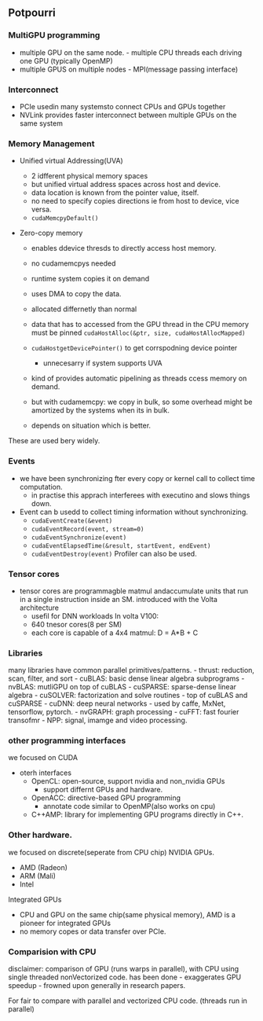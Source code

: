## Potpourri
### MultiGPU programming
- multiple GPU on the same node. - multiple CPU threads each driving one GPU (typically OpenMP)
- multiple GPUS on multiple nodes - MPI(message passing interface) 

### Interconnect
- PCIe usedin many systemsto connect CPUs and GPUs together
- NVLink provides faster interconnect between multiple GPUs on the same system

### Memory Management
- Unified virtual Addressing(UVA)
    - 2 idfferent physical memory spaces
    - but unified virtual address spaces across host and device.
    - data location is known from the pointer value, itself.
    - no need to specify copies directions ie from host to device, vice versa.
    - `cudaMemcpyDefault()`

- Zero-copy memory
    - enables ddevice thresds to directly access host memory.
    - no cudamemcpys needed
    - runtime system copies it on demand
    - uses DMA to copy the data.    
    - allocated differnetly than normal
    - data that has to accessed from the GPU thread in the CPU memory must be pinned `cudaHostAlloc(&ptr, size, cudaHostAllocMapped)`
    - `cudaHostgetDevicePointer()` to get corrspodning device pointer
        - unnecesarry if system supports UVA

    - kind of provides automatic pipelining as threads ccess memory on demand.
    - but with cudamemcpy: we copy in bulk, so some overhead might be amortized by the systems when its in bulk.
    - depends on situation which is better.

These are  used bery widely.
### Events
- we have been synchronizing fter every copy or kernel call to collect time computation.
    - in practise this apprach interferees with executino and slows things down.
- Event can b usedd to collect timing information without synchronizing.
    - `cudaEventCreate(&event)`
    - `cudaEventRecord(event, stream=0)`
    - `cudaEventSynchronize(event)`
    - `cudaEventElapsedTime(&result, startEvent, endEvent)`
    - `cudaEventDestroy(event)`
Profiler can also be used.

### Tensor cores
- tensor cores are programmagble matmul andaccumulate units that run in a single instruction inside an SM. introduced with the Volta architecture
    - usefil for DNN workloads
In volta V100:
    - 640 tnesor cores(8 per SM)
    - each core is capable of a 4x4 matmul: D = A*B + C

### Libraries
many libraries have common parallel primitives/patterns.
    - thrust: reduction, scan, filter, and sort
    - cuBLAS: basic dense linear algebra subprograms
        - nvBLAS: mutliGPU on top of cuBLAS
    - cuSPARSE: sparse-dense linear algebra
    - cuSOLVER: factorization and solve routines
        - top of cuBLAS and cuSPARSE
    - cuDNN: deep neural networks
        - used by caffe, MxNet, tensorflow, pytorch.
    - nvGRAPH: graph processing
    - cuFFT: fast fourier transofmr
    - NPP: signal, imamge and video processing.

### other programming interfaces
we focused on CUDA
- oterh interfaces
    -  OpenCL: open-source, support nvidia and non_nvidia GPUs
        - support differnt GPUs and hardware.
    - OpenACC: directive-based GPU programming
        - annotate code similar to OpenMP(also works on cpu)
    - C++AMP: library for implementing GPU programs directly in C++.

### Other hardware.
we focused on discrete(seperate from CPU chip) NVIDIA GPUs.
- AMD (Radeon)
- ARM (Mali)
- Intel

Integrated GPUs
- CPU and GPU on the same chip(same physical memory), AMD is a pioneer for integrated GPUs
- no memory copes or data transfer over PCIe.

### Comparision with CPU
disclaimer:
comparison of GPU (runs warps in parallel), with CPU using single threaded nonVectorized code. has been done
    - exaggerates GPU speedup
    - frowned upon generally in research papers.

For fair to compare with parallel and vectorized CPU code. (threads run in parallel)